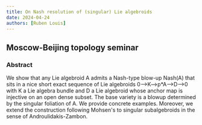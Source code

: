 ```yaml
---
title: On Nash resolution of (singular) Lie algebroids
date: 2024-04-24
authors: [Ruben Louis]
---
```


## Moscow-Beijing topology seminar

### Abstract

We show that any Lie algebroid A admits a Nash-type blow-up Nash(A) that sits in a nice short exact sequence of Lie algebroids 0-->K-->p\*A-->D-->0 with K a Lie algebra bundle and D a Lie algebroid whose anchor map is injective on an open dense subset. The base variety is a blowup determined by the singular foliation of A. We provide concrete examples. Moreover, we extend the construction following Mohsen's to singular subalgebroids in the sense of Androulidakis-Zambon.
  




